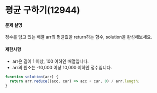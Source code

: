 # 평균 구하기(12944)

#### 문제 설명
정수를 담고 있는 배열 arr의 평균값을 return하는 함수, solution을 완성해보세요.

#### 제한사항
- arr은 길이 1 이상, 100 이하인 배열입니다.
- arr의 원소는 -10,000 이상 10,000 이하인 정수입니다.

```javascript
function solution(arr) {
  return arr.reduce((acc, cur) => acc + cur, 0) / arr.length;
}
```
